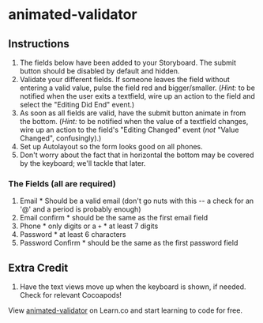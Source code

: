 

animated-validator
==================

## Instructions

  1. The fields below have been added to your Storyboard. The submit button should be disabled by default and hidden.
  3. Validate your different fields. If someone leaves the field without entering a valid value, pulse the field red and bigger/smaller. (*Hint:* to be notified when the user exits a textfield, wire up an action to the field and select the "Editing Did End" event.)
  4. As soon as all fields are valid, have the submit button animate in from the bottom. (*Hint:* to be notified when the value of a textfield changes, wire up an action to the field's "Editing Changed" event (*not* "Value Changed", confusingly).)
  5. Set up Autolayout so the form looks good on all phones.
  6. Don't worry about the fact that in horizontal the bottom may be covered by the keyboard; we'll tackle that later.

### The Fields (all are required)

  1. Email
    * Should be a valid email (don't go nuts with this -- a check for an '@' and a period is probably enough)
  2. Email confirm
    * should be the same as the first email field
  3. Phone
    * only digits or a `+`
    * at least 7 digits
  5. Password
    * at least 6 characters
  6. Password Confirm
    * should be the same as the first password field

## Extra Credit

  1. Have the text views move up when the keyboard is shown, if needed. Check for relevant Cocoapods!

<p data-visibility='hidden'>View <a href='https://learn.co/lessons/animated-validator' title='animated-validator'>animated-validator</a> on Learn.co and start learning to code for free.</p>
